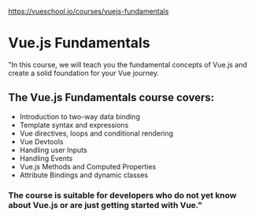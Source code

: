 https://vueschool.io/courses/vuejs-fundamentals 

# Vue.js Fundamentals

"In this course, we will teach you the fundamental concepts of Vue.js and create a solid foundation for your Vue journey.

## The Vue.js Fundamentals course covers:
*  Introduction to two-way data binding
*  Template syntax and expressions
*  Vue directives, loops and conditional rendering
*  Vue Devtools
*  Handling user Inputs
*  Handling Events
*  Vue.js Methods and Computed Properties
*  Attribute Bindings and dynamic classes

### The course is suitable for developers who do not yet know about Vue.js or are just getting started with Vue."
